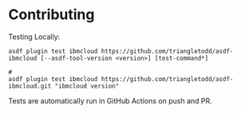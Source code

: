 # Contributing

Testing Locally:

```shell
asdf plugin test ibmcloud https://github.com/triangletodd/asdf-ibmcloud [--asdf-tool-version <version>] [test-command*]

#
asdf plugin test ibmcloud https://github.com/triangletodd/asdf-ibmcloud.git "ibmcloud version"
```

Tests are automatically run in GitHub Actions on push and PR.

